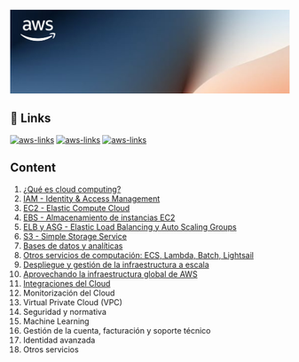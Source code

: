 ![AWS-region-az](./assets/background.png)

## 🔗 Links
[![aws-links](https://img.shields.io/badge/Links_del_curso-orange?style=for-the-badge)](https://blockstellart.com/aws-cloud-practitioner/)
[![aws-links](https://img.shields.io/badge/Examen_de_práctica-orange?style=for-the-badge)](https://d1.awsstatic.com/es_ES/training-and-certification/docs-cloud-practitioner/AWS-Certified-Cloud-Practitioner_Sample-Questions.pdf)
[![aws-links](https://img.shields.io/badge/Nivel_gratuito_de_AWS-orange?style=for-the-badge)](https://aws.amazon.com/es/free/?all-free-tier.sort-by=item.additionalFields.SortRank&all-free-tier.sort-order=asc&awsf.Free_Tier_Types=*all&awsf.Free_Tier_Categories=*all)

## Content
1. [ ¿Qué es cloud computing?](/1_Cloud_Computing/README.md)
2. [ IAM - Identity & Access Management](/2_IAM/README.md)
3. [ EC2 - Elastic Compute Cloud ](/3_EC2/README.md)
4. [ EBS - Almacenamiento de instancias EC2 ](/4_EBS/README.md)
5. [ ELB y ASG - Elastic Load Balancing y Auto Scaling Groups ](/5_ELB_&_ASG/README.md)
6. [ S3 - Simple Storage Service ](/6_S3/README.md)
7. [ Bases de datos y analíticas ](/7_DB/README.md)
8. [ Otros servicios de computación: ECS, Lambda, Batch, Lightsail ](/8_Other_Compute_Services/README.md)
9. [ Despliegue y gestión de la infraestructura a escala ](/9_Deploy_&_Infra/README.md)
10. [ Aprovechando la infraestructura global de AWS ](/10_Get_Advantage_Of_Cloud/README.md)
11. [ Integraciones del Cloud ](/11_Cloud_Integrations/README.md)
12. Monitorización del Cloud
13. Virtual Private Cloud (VPC)
14. Seguridad y normativa
15. Machine Learning
16. Gestión de la cuenta, facturación y soporte técnico
17. Identidad avanzada
18. Otros servicios